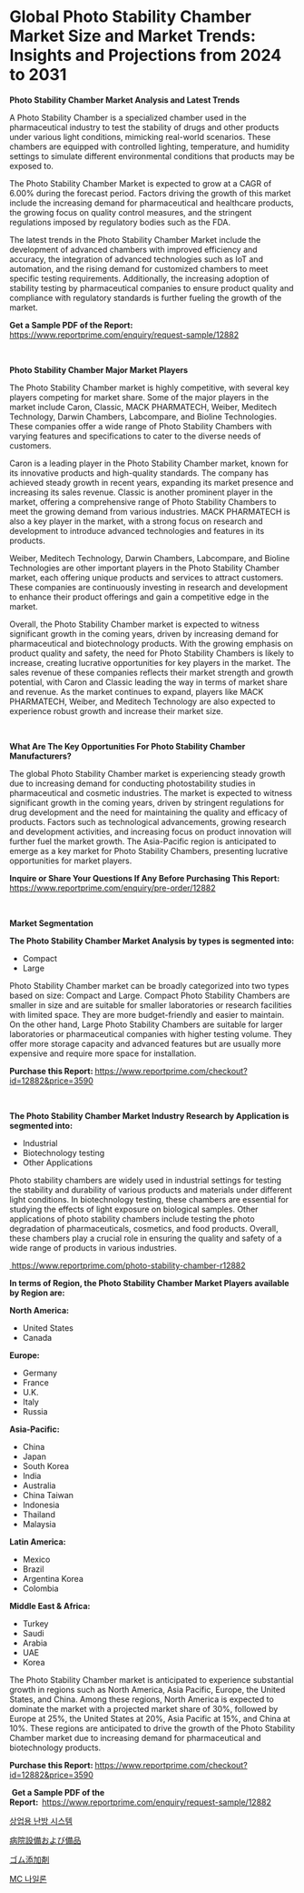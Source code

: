 <p><h1>Global Photo Stability Chamber Market Size and Market Trends: Insights and Projections from 2024 to 2031</h1></p><p><strong>Photo Stability Chamber Market Analysis and Latest Trends</strong></p>
<p><p>A Photo Stability Chamber is a specialized chamber used in the pharmaceutical industry to test the stability of drugs and other products under various light conditions, mimicking real-world scenarios. These chambers are equipped with controlled lighting, temperature, and humidity settings to simulate different environmental conditions that products may be exposed to.</p><p>The Photo Stability Chamber Market is expected to grow at a CAGR of 6.00% during the forecast period. Factors driving the growth of this market include the increasing demand for pharmaceutical and healthcare products, the growing focus on quality control measures, and the stringent regulations imposed by regulatory bodies such as the FDA.</p><p>The latest trends in the Photo Stability Chamber Market include the development of advanced chambers with improved efficiency and accuracy, the integration of advanced technologies such as IoT and automation, and the rising demand for customized chambers to meet specific testing requirements. Additionally, the increasing adoption of stability testing by pharmaceutical companies to ensure product quality and compliance with regulatory standards is further fueling the growth of the market.</p></p>
<p><strong>Get a Sample PDF of the Report:&nbsp;</strong> <a href="https://www.reportprime.com/enquiry/request-sample/12882">https://www.reportprime.com/enquiry/request-sample/12882</a></p>
<p>&nbsp;</p>
<p><strong>Photo Stability Chamber Major Market Players</strong></p>
<p><p>The Photo Stability Chamber market is highly competitive, with several key players competing for market share. Some of the major players in the market include Caron, Classic, MACK PHARMATECH, Weiber, Meditech Technology, Darwin Chambers, Labcompare, and Bioline Technologies. These companies offer a wide range of Photo Stability Chambers with varying features and specifications to cater to the diverse needs of customers.</p><p>Caron is a leading player in the Photo Stability Chamber market, known for its innovative products and high-quality standards. The company has achieved steady growth in recent years, expanding its market presence and increasing its sales revenue. Classic is another prominent player in the market, offering a comprehensive range of Photo Stability Chambers to meet the growing demand from various industries. MACK PHARMATECH is also a key player in the market, with a strong focus on research and development to introduce advanced technologies and features in its products.</p><p>Weiber, Meditech Technology, Darwin Chambers, Labcompare, and Bioline Technologies are other important players in the Photo Stability Chamber market, each offering unique products and services to attract customers. These companies are continuously investing in research and development to enhance their product offerings and gain a competitive edge in the market.</p><p>Overall, the Photo Stability Chamber market is expected to witness significant growth in the coming years, driven by increasing demand for pharmaceutical and biotechnology products. With the growing emphasis on product quality and safety, the need for Photo Stability Chambers is likely to increase, creating lucrative opportunities for key players in the market. The sales revenue of these companies reflects their market strength and growth potential, with Caron and Classic leading the way in terms of market share and revenue. As the market continues to expand, players like MACK PHARMATECH, Weiber, and Meditech Technology are also expected to experience robust growth and increase their market size.</p></p>
<p>&nbsp;</p>
<p><strong>What Are The Key Opportunities For Photo Stability Chamber Manufacturers?</strong></p>
<p><p>The global Photo Stability Chamber market is experiencing steady growth due to increasing demand for conducting photostability studies in pharmaceutical and cosmetic industries. The market is expected to witness significant growth in the coming years, driven by stringent regulations for drug development and the need for maintaining the quality and efficacy of products. Factors such as technological advancements, growing research and development activities, and increasing focus on product innovation will further fuel the market growth. The Asia-Pacific region is anticipated to emerge as a key market for Photo Stability Chambers, presenting lucrative opportunities for market players.</p></p>
<p><strong>Inquire or Share Your Questions If Any Before Purchasing This Report:</strong> <a href="https://www.reportprime.com/enquiry/pre-order/12882">https://www.reportprime.com/enquiry/pre-order/12882</a></p>
<p>&nbsp;</p>
<p><strong>Market Segmentation</strong></p>
<p><strong>The Photo Stability Chamber Market Analysis by types is segmented into:</strong></p>
<p><ul><li>Compact</li><li>Large</li></ul></p>
<p><p>Photo Stability Chamber market can be broadly categorized into two types based on size: Compact and Large. Compact Photo Stability Chambers are smaller in size and are suitable for smaller laboratories or research facilities with limited space. They are more budget-friendly and easier to maintain. On the other hand, Large Photo Stability Chambers are suitable for larger laboratories or pharmaceutical companies with higher testing volume. They offer more storage capacity and advanced features but are usually more expensive and require more space for installation.</p></p>
<p><strong>Purchase this Report:&nbsp;</strong><a href="https://www.reportprime.com/checkout?id=12882&price=3590">https://www.reportprime.com/checkout?id=12882&price=3590</a></p>
<p>&nbsp;</p>
<p><strong>The Photo Stability Chamber Market Industry Research by Application is segmented into:</strong></p>
<p><ul><li>Industrial</li><li>Biotechnology testing</li><li>Other Applications</li></ul></p>
<p><p>Photo stability chambers are widely used in industrial settings for testing the stability and durability of various products and materials under different light conditions. In biotechnology testing, these chambers are essential for studying the effects of light exposure on biological samples. Other applications of photo stability chambers include testing the photo degradation of pharmaceuticals, cosmetics, and food products. Overall, these chambers play a crucial role in ensuring the quality and safety of a wide range of products in various industries.</p></p>
<p><a href="https://www.reportprime.com/photo-stability-chamber-r12882">&nbsp;https://www.reportprime.com/photo-stability-chamber-r12882</a></p>
<p><strong>In terms of Region, the Photo Stability Chamber Market Players available by Region are:</strong></p>
<p>
    <p> <strong> North America: </strong>
        <ul>
            <li>United States</li>
            <li>Canada</li>
        </ul>
        </p> 
    <p> <strong> Europe: </strong>
        <ul>
            <li>Germany</li>
            <li>France</li>
            <li>U.K.</li>
            <li>Italy</li>
            <li>Russia</li>
        </ul>
        </p> 
    <p> <strong> Asia-Pacific: </strong>
        <ul>
            <li>China</li>
            <li>Japan</li>
            <li>South Korea</li>
            <li>India</li>
            <li>Australia</li>
            <li>China Taiwan</li>
            <li>Indonesia</li>
            <li>Thailand</li>
            <li>Malaysia</li>
        </ul>
        </p> 
    <p> <strong> Latin America: </strong>
        <ul>
            <li>Mexico</li>
            <li>Brazil</li>
            <li>Argentina Korea</li>
            <li>Colombia</li>
        </ul>
        </p> 
    <p> <strong> Middle East & Africa: </strong>
        <ul>
            <li>Turkey</li>
            <li>Saudi</li>
            <li>Arabia</li>
            <li>UAE</li>
            <li>Korea</li>
        </ul>
    </p>
    </p>
<p><p>The Photo Stability Chamber market is anticipated to experience substantial growth in regions such as North America, Asia Pacific, Europe, the United States, and China. Among these regions, North America is expected to dominate the market with a projected market share of 30%, followed by Europe at 25%, the United States at 20%, Asia Pacific at 15%, and China at 10%. These regions are anticipated to drive the growth of the Photo Stability Chamber market due to increasing demand for pharmaceutical and biotechnology products.</p></p>
<p><strong>Purchase this Report: </strong><a href="https://www.reportprime.com/checkout?id=12882&price=3590">https://www.reportprime.com/checkout?id=12882&price=3590</a></p>
<p>&nbsp;<strong>Get a Sample PDF of the Report:&nbsp;&nbsp;</strong><a href="https://www.reportprime.com/enquiry/request-sample/12882">https://www.reportprime.com/enquiry/request-sample/12882</a></p>
<p><strong></strong></p>
<p><p><a href="https://medium.com/@chancelesch/%EC%83%81%EC%97%85%EC%9A%A9-%EB%82%9C%EB%B0%A9-%EC%8B%9C%EC%8A%A4%ED%85%9C-%EC%8B%9C%EC%9E%A5%EC%9D%80-%EC%8B%9C%EC%9E%A5-%EC%A0%90%EC%9C%A0%EC%9C%A8-%EC%8B%9C%EC%9E%A5-%EB%8F%99%ED%96%A5-%EB%B0%8F-%EC%8B%9C%EC%9E%A5-%EC%84%B1%EC%9E%A5%EC%97%90-%EB%8C%80%ED%95%9C-%EC%A0%95%EB%B3%B4%EB%A5%BC-%EC%A0%9C%EA%B3%B5%ED%95%A9%EB%8B%88%EB%8B%A4-7202e745403d">상업용 난방 시스템</a></p><p><a href="https://medium.com/@freedayundt2023/%E7%97%85%E9%99%A2%E7%94%A8%E6%A9%9F%E5%99%A8%E3%81%A8%E5%8C%BB%E7%99%82%E7%94%A8%E5%93%81%E3%81%AE%E5%B8%82%E5%A0%B4%E5%8B%95%E5%90%91%E3%81%8A%E3%82%88%E3%81%B3%E5%B8%82%E5%A0%B4%E5%88%86%E6%9E%90%E3%81%AF-2024%E5%B9%B4%E3%81%8B%E3%82%892031%E5%B9%B4%E3%81%BE%E3%81%A7%E3%81%AE%E6%9C%9F%E9%96%93%E3%81%AB%E4%BA%88%E6%B8%AC%E3%81%95%E3%82%8C%E3%81%A6%E3%81%84%E3%81%BE%E3%81%99-cfce8659bf04">病院設備および備品</a></p><p><a href="https://medium.com/@fosterfahey38/%E3%82%B4%E3%83%A0%E6%B7%BB%E5%8A%A0%E5%89%A4%E5%B8%82%E5%A0%B4-%E6%88%90%E5%8A%9F%E3%81%99%E3%82%8B%E3%83%93%E3%82%B8%E3%83%8D%E3%82%B9%E6%88%A6%E7%95%A5%E3%81%AE%E9%8D%B5-2031%E5%B9%B4%E3%81%BE%E3%81%A7%E3%81%AE%E4%BA%88%E6%B8%AC-76b7471f19cb">ゴム添加剤</a></p><p><a href="https://medium.com/@cordiehyatt1/mc-%EB%82%98%EC%9D%BC%EB%A1%A0-%EC%8B%9C%EC%9E%A5-%EC%A1%B0%EC%82%AC-%EB%B3%B4%EA%B3%A0%EC%84%9C-%EA%B7%B8-%EC%97%AD%EC%82%AC-%EB%B0%8F-2024%EB%85%84%EB%B6%80%ED%84%B0-2031%EB%85%84%EA%B9%8C%EC%A7%80%EC%9D%98-%EC%98%88%EC%B8%A1-6ea080852834">MC 나일론</a></p></p>